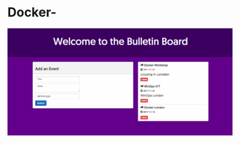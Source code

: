 # Docker-
![](https://raw.githubusercontent.com/brijthota/Docker-/master/screen%20shots/Screen%20Shot%202020-03-09%20at%207.22.51%20PM.png)
